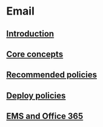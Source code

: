 # Email
## [Introduction](./email-introduction.md)
## [Core concepts](./email-core-concepts.md)
## [Recommended policies](./email-recommended-policies.md)
## [Deploy policies](./email-deploy-recommended-policies.md)
## [EMS and Office 365](email-ems-office365-service-descriptions.md)

